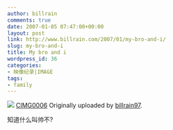 ```yaml
---
author: billrain
comments: true
date: 2007-01-05 07:47:00+00:00
layout: post
link: http://www.billrain.com/2007/01/my-bro-and-i/
slug: my-bro-and-i
title: My bro and i
wordpress_id: 36
categories:
- 映像纪录|IMAGE
tags:
- family
---
```


[![](http://farm1.static.flickr.com/155/343820854_d8254eb67c_m.jpg)](http://www.flickr.com/photos/billrain/343820854/)
 [CIMG0006](http://www.flickr.com/photos/billrain/343820854/)
Originally uploaded by [billrain97](http://www.flickr.com/people/billrain/). 

知道什么叫帅不?
